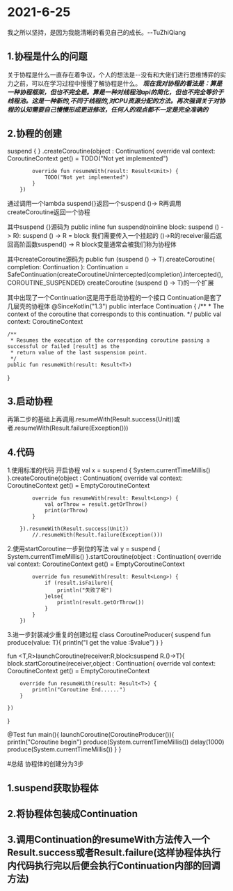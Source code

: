 # 2021-6-25
我之所以坚持，是因为我能清晰的看见自己的成长。--TuZhiQiang
## 1.协程是什么的问题
关于协程是什么一直存在着争议，个人的想法是--没有和大佬们进行思维博弈的实力之前，可以在学习过程中慢慢了解协程是什么。
***现在我对协程的看法是：算是一种协程框架，但也不完全是。算是一种对线程池api的简化，但也不完全等价于线程池。这是一种新的,不同于线程的,对CPU资源分配的方法。再次强调关于对协程的认知需要自己慢慢形成更进修改，任何人的观点都不一定是完全准确的***
## 2.协程的创建
suspend {  }
            .createCoroutine(object : Continuation<Unit>{
            override val context: CoroutineContext
                get() = TODO("Not yet implemented")

            override fun resumeWith(result: Result<Unit>) {
                TODO("Not yet implemented")
            }
        })
通过调用一个lambda suspend{}返回一个suspend ()-> R再调用createCoroutine返回一个协程

其中suspend {}源码为
public inline fun <R> suspend(noinline block: suspend () -> R): suspend () -> R = block
我们需要传入一个挂起的 ()->R的receiver最后返回高阶函数suspend() -> R block变量通常会被我们称为协程体

其中createCoroutine源码为
public fun <T> (suspend () -> T).createCoroutine(
    completion: Continuation<T>
): Continuation<Unit> =
    SafeContinuation(createCoroutineUnintercepted(completion).intercepted(), COROUTINE_SUSPENDED)
createCoroutine (suspend () -> T)的一个扩展

其中出现了一个Continuation<T>这是用于启动协程的一个接口 Continuation是套了几层壳的协程体
@SinceKotlin("1.3")
public interface Continuation<in T> {
    /**
     * The context of the coroutine that corresponds to this continuation.
     */
    public val context: CoroutineContext

    /**
     * Resumes the execution of the corresponding coroutine passing a successful or failed [result] as the
     * return value of the last suspension point.
     */
    public fun resumeWith(result: Result<T>)
}

## 3.启动协程
再第二步的基础上再调用.resumeWith(Result.success(Unit))或者.resumeWith(Result.failure(Exception()))

## 4.代码
1.使用标准的代码 开启协程
val x =  suspend {
            System.currentTimeMillis()
        }.createCoroutine(object : Continuation<Long>{
            override val context: CoroutineContext
                get() = EmptyCoroutineContext

            override fun resumeWith(result: Result<Long>) {
                val orThrow = result.getOrThrow()
                print(orThrow)
            }

        }).resumeWith(Result.success(Unit))
            //.resumeWith(Result.failure(Exception()))
            
2.使用startCoroutine一步到位的写法
val y = suspend {
            System.currentTimeMillis()
        }.startCoroutine(object : Continuation<Long>{
            override val context: CoroutineContext
                get() = EmptyCoroutineContext

            override fun resumeWith(result: Result<Long>) {
                if (result.isFailure){
                    println("失败了呢")
                }else{
                    println(result.getOrThrow())
                }
            }
        })

3.进一步封装减少重复的创建过程
class CoroutineProducer<T>{
    suspend fun produce(value: T){
        println("I get the value :$value")
    }
}

fun <T,R>launchCoroutine(receiver:R,block:suspend R.()->T){
    block.startCoroutine(receiver,object : Continuation<T>{
        override val context: CoroutineContext
            get() = EmptyCoroutineContext

        override fun resumeWith(result: Result<T>) {
            println("Coroutine End......")
        }

    })
}

@Test
fun main(){
    launchCoroutine(CoroutineProducer<Long>()){
        println("Coroutine begin")
        produce(System.currentTimeMillis())
        delay(1000)
        produce(System.currentTimeMillis())
    }
}

#总结
协程体的创建分为3步
## 1.suspend获取协程体
## 2.将协程体包装成Continuation<T>
## 3.调用Continuation的resumeWith方法传入一个Result.success或者Result.failure(这样协程体执行内代码执行完以后便会执行Continuation内部的回调方法)
